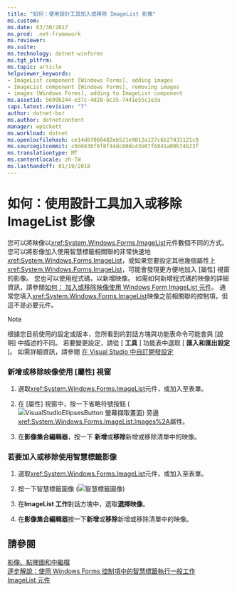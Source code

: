 ```yaml
---
title: "如何：使用設計工具加入或移除 ImageList 影像"
ms.custom: 
ms.date: 03/30/2017
ms.prod: .net-framework
ms.reviewer: 
ms.suite: 
ms.technology: dotnet-winforms
ms.tgt_pltfrm: 
ms.topic: article
helpviewer_keywords:
- ImageList component [Windows Forms], adding images
- ImageList component [Windows Forms], removing images
- images [Windows Forms], adding to ImageList component
ms.assetid: 5699b244-e37c-4d20-bc35-7441e55c1e3a
caps.latest.revision: "7"
author: dotnet-bot
ms.author: dotnetcontent
manager: wpickett
ms.workload: dotnet
ms.openlocfilehash: ce14d6f060482eb521e9812a127c6b27431121c0
ms.sourcegitcommit: c0dd436f6f8f44dc80dc43b07f6841a00b74b23f
ms.translationtype: MT
ms.contentlocale: zh-TW
ms.lasthandoff: 01/19/2018
---
```

# <a name="how-to-add-or-remove-imagelist-images-with-the-designer"></a>如何：使用設計工具加入或移除 ImageList 影像
您可以將映像以<xref:System.Windows.Forms.ImageList>元件數個不同的方式。 您可以將影像加入使用智慧標籤相關聯的非常快速地<xref:System.Windows.Forms.ImageList>，或如果您要設定其他幾個屬性上<xref:System.Windows.Forms.ImageList>，可能會發現更方便地加入 [屬性] 視窗的影像。 您也可以使用程式碼，以新增映像。 如需如何新增程式碼的映像的詳細資訊，請參閱[如何： 加入或移除映像使用 Windows Form ImageList 元件](../../../../docs/framework/winforms/controls/how-to-add-or-remove-images-with-the-windows-forms-imagelist-component.md)。 通常您填入<xref:System.Windows.Forms.ImageList>映像之前相關聯的控制項，但這不是必要元件。  
  
> [!NOTE]
>  根據您目前使用的設定或版本，您所看到的對話方塊與功能表命令可能會與 [說明] 中描述的不同。 若要變更設定，請從 [ **工具** ] 功能表中選取 [ **匯入和匯出設定** ]。 如需詳細資訊，請參閱 [在 Visual Studio 中自訂開發設定](http://msdn.microsoft.com/library/22c4debb-4e31-47a8-8f19-16f328d7dcd3)  
  
### <a name="to-add-or-remove-images-by-using-the-properties-window"></a>新增或移除映像使用 [屬性] 視窗  
  
1.  選取<xref:System.Windows.Forms.ImageList>元件，或加入至表單。  
  
2.  在 [屬性] 視窗中，按一下省略符號按鈕 (![VisualStudioEllipsesButton 螢幕擷取畫面](../../../../docs/framework/winforms/media/vbellipsesbutton.png "vbEllipsesButton")) 旁邊<xref:System.Windows.Forms.ImageList.Images%2A>屬性。  
  
3.  在**影像集合編輯器**，按一下 **新增**或**移除**新增或移除清單中的映像。  
  
### <a name="to-add-or-remove-images-using-the-smart-tag"></a>若要加入或移除使用智慧標籤影像  
  
1.  選取<xref:System.Windows.Forms.ImageList>元件，或加入至表單。  
  
2.  按一下智慧標籤圖像 (![智慧標籤圖像](../../../../docs/framework/winforms/controls/media/vs-winformsmttagglyph.gif "VS_WinFormSmtTagGlyph"))  
  
3.  在**ImageList 工作**對話方塊中，選取**選擇映像**。  
  
4.  在**影像集合編輯器**按一下**新增**或**移除**新增或移除清單中的映像。  
  
## <a name="see-also"></a>請參閱  
 [影像、點陣圖和中繼檔](../../../../docs/framework/winforms/advanced/images-bitmaps-and-metafiles.md)  
 [逐步解說：使用 Windows Forms 控制項中的智慧標籤執行一般工作](../../../../docs/framework/winforms/controls/performing-common-tasks-using-smart-tags-on-wf-controls.md)  
 [ImageList 元件](../../../../docs/framework/winforms/controls/imagelist-component-windows-forms.md)
